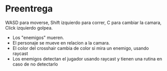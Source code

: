 # Preentrega
 
WASD para moverse, Shift izquierdo para correr, C para cambiar la camara, Click izquierdo golpea. 

- Los "enemigos" mueren.
- El personaje se mueve en relacion a la camara.
- El color del crosshair cambia de color si mira un enemigo, usando raycast
- Los enemigos detectan el jugador usando raycast y tienen una rutina en caso de no detectarlo
